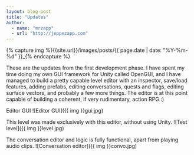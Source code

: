 ```yaml
---
layout: blog-post
title: "Updates"
author:
  - name: "mrzapp"
  - url: "http://jeppezapp.com"
---
```


{% capture img %}{{site.url}}/images/posts/{{ page.date | date: "%Y-%m-%d" }}_{% endcapture %}

These are the updates from the first development phase. I have spent my time doing my own GUI framework for Unity called OpenGUI, and I have managed to build a pretty capable level editor with an inspector, save/load features, adding prefabs, editing conversations, quests and flags, editing surface vectors, and probably a few more things. The editor is at this point capable of building a coherent, if very rudimentary, action RPG :)

Editor GUI
![Editor GUI]({{ img }}gui.jpg)

This level was made exclusively with this editor, without using Unity.
![Test level]({{ img }}level.jpg)

The conversation editor and logic is fully functional, apart from playing audio clips.
![Conversation editor]({{ img }}convo.jpg)
